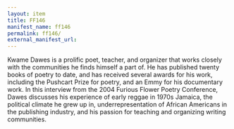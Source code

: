 ```yaml
---
layout: item
title: FF146
manifest_name: ff146
permalink: ff146/
external_manifest_url: 
---
```

<!-- Add an essay or interpretive material below this line,
using HTML or markdown.  Do not modify this file above this line -->
<body> Kwame Dawes is a prolific poet, teacher, and organizer that works closely with the communities he finds himself a part of. He has published twenty books of poetry to date, and has received several awards for his work, including the Pushcart Prize for poetry, and an Emmy for his documentary work. 
    In this interview from the 2004 Furious Flower Poetry Conference, Dawes discusses his experience of early reggae in 1970s Jamaica, the political climate he grew up in, underrepresentation of African Americans in the publishing industry, and his passion for teaching and organizing writing communities.
</body>
